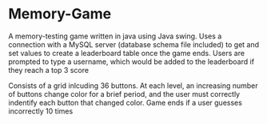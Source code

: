 # Memory-Game

A memory-testing game written in java using Java swing. Uses a connection with a MySQL server (database schema file included) to get and set values to create a leaderboard table once the game ends. Users are prompted to type a username, which would be added to the leaderboard if they reach a top 3 score 

Consists of a grid inlcuding 36 buttons. At each level, an increasing number of buttons
change color for a brief period, and the user must correctly indentify each button that changed color. Game ends if a user guesses
incorrectly 10 times
